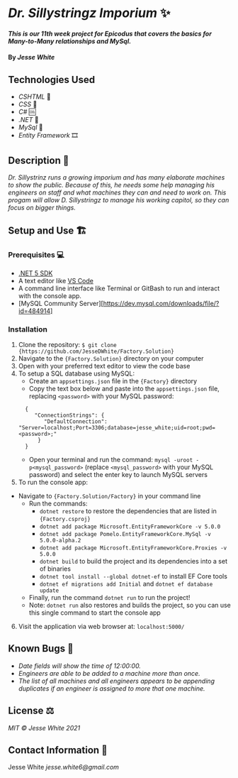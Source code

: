 # _Dr. Sillystringz Imporium_ ✨
#### _This is our 11th week project for Epicodus that covers the basics for Many-to-Many relationships and MySql._
#### By _Jesse White_
## Technologies Used
* _CSHTML_ 📝
* _CSS_ 🎨
* _C#_ 🆒
* _.NET_ 🥅
* _MySql_ 💽
* _Entity Framework_ 🎞
## Description 📜
_Dr. Sillystrinz runs a growing imporium and has many elaborate machines to show the public. Because of this, he needs some help managing his engineers on staff and what machines they can and need to work on. This progam will allow D. Sillystringz to manage his working capitol, so they can focus on bigger things._
## Setup and Use 🏗

### Prerequisites 💻

- [.NET 5 SDK](https://dotnet.microsoft.com/download/dotnet/5.0)
- A text editor like [VS Code](https://code.visualstudio.com/)
- A command line interface like Terminal or GitBash to run and interact with the console app.
- [MySQL Community Server][https://dev.mysql.com/downloads/file/?id=484914]

### Installation

1. Clone the repository: `$ git clone {https://github.com/JesseDWhite/Factory.Solution}`
2. Navigate to the `{Factory.Solution}` directory on your computer
3. Open with your preferred text editor to view the code base
4. To setup a SQL database using MySQL:
   - Create an `appsettings.json` file in the `{Factory}` directory
   - Copy the text box below and paste into the `appsettings.json` file, replacing `<password>` with your MySQL password:
   ```
     {
        "ConnectionStrings": {
           "DefaultConnection": "Server=localhost;Port=3306;database=jesse_white;uid=root;pwd=<password>;"
         }
     }
   ```
   - Open your terminal and run the command: `mysql -uroot -p<mysql_password>` (replace `<mysql_password>` with your MySQL password) and select the enter key to launch MySQL servers
5. To run the console app:
 - Navigate to `{Factory.Solution/Factory}` in your command line
   - Run the commands:
     - `dotnet restore` to restore the dependencies that are listed in `{Factory.csproj}`
     - `dotnet add package Microsoft.EntityFrameworkCore -v 5.0.0`
     - `dotnet add package Pomelo.EntityFrameworkCore.MySql -v 5.0.0-alpha.2`
     - `dotnet add package Microsoft.EntityFrameworkCore.Proxies -v 5.0.0`
     - `dotnet build` to build the project and its dependencies into a set of binaries
     - `dotnet tool install --global dotnet-ef` to install EF Core tools
     - `dotnet ef migrations add Initial` and `dotnet ef database update`
   - Finally, run the command `dotnet run` to run the project!
   - Note: `dotnet run` also restores and builds the project, so you can use this single command to start the console app
6. Visit the application via web browser at: `localhost:5000/`
## Known Bugs 🐛
* _Date fields will show the time of 12:00:00._
* _Engineers are able to be added to a machine more than once._
* _The list of all machines and all engineers appears to be appending duplicates if an engineer is assigned to more that one machine._
## License ⚖
_MIT © Jesse White 2021_
## Contact Information 🤳
Jesse White _jesse.white6@gmail.com_